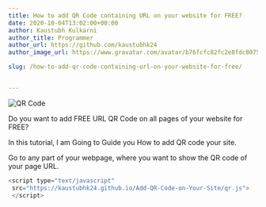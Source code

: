 ```yaml
---
title: How to add QR Code containing URL on your website for FREE?
date: 2020-10-04T13:02:00+00:00
author: Kaustubh Kulkarni
author_title: Programmer
author_url: https://github.com/kaustubhk24
author_image_url: https://www.gravatar.com/avatar/b76fcfc82fc2e8fdc8075636f1735f61?s=200

slug: /how-to-add-qr-code-containing-url-on-your-website-for-free/


---
```

![QR Code](https://www.kaustubh.codes/imgs/wp-content/uploads/2020/10/chart.png "QR Code")

Do you want to add FREE URL QR Code on all pages of your website for FREE?

In this tutorial, I am Going to Guide you How to add QR code your site.

Go to any part of your webpage, where you want to show the QR code of your page URL.
```js title="script.java" 
<script type="text/javascript"
 src="https://kaustubhk24.github.io/Add-QR-Code-on-Your-Site/qr.js">
 </script>
```